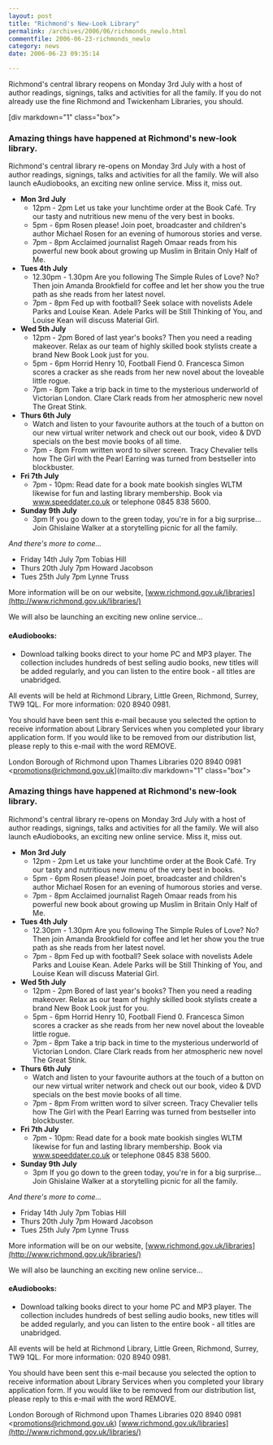 ```yaml
---
layout: post
title: "Richmond's New-Look Library"
permalink: /archives/2006/06/richmonds_newlo.html
commentfile: 2006-06-23-richmonds_newlo
category: news
date: 2006-06-23 09:35:14

---
```


Richmond's central library reopens on Monday 3rd July with a host of author readings, signings, talks and activities for all the family. If you do not already use the fine Richmond and Twickenham Libraries, you should.

[div markdown="1" class="box">
### Amazing things have happened at Richmond's new-look library.

Richmond's central library re-opens on Monday 3rd July with a host of author readings, signings, talks and activities for all the family. We will also launch eAudiobooks, an exciting new online service. Miss it, miss out.

-   **Mon 3rd July**
    -   12pm - 2pm Let us take your lunchtime order at the Book Café. Try our tasty and nutritious new menu of the very best in books.
    -   5pm - 6pm Rosen please! Join poet, broadcaster and children's author Michael Rosen for an evening of humorous stories and verse.
    -   7pm - 8pm Acclaimed journalist Rageh Omaar reads from his powerful new book about growing up Muslim in Britain Only Half of Me.
-   **Tues 4th July**
    -   12.30pm - 1.30pm Are you following The Simple Rules of Love? No? Then join Amanda Brookfield for coffee and let her show you the true path as she reads from her latest novel.
    -   7pm - 8pm Fed up with football? Seek solace with novelists Adele Parks and Louise Kean. Adele Parks will be Still Thinking of You, and Louise Kean will discuss Material Girl.
-   **Wed 5th July**
    -   12pm - 2pm Bored of last year's books? Then you need a reading makeover. Relax as our team of highly skilled book stylists create a brand New Book Look just for you.
    -   5pm - 6pm Horrid Henry 10, Football Fiend 0. Francesca Simon scores a cracker as she reads from her new novel about the loveable little rogue.
    -   7pm - 8pm Take a trip back in time to the mysterious underworld of Victorian London. Clare Clark reads from her atmospheric new novel The Great Stink.
-   **Thurs 6th July**
    -   Watch and listen to your favourite authors at the touch of a button on our new virtual writer network and check out our book, video & DVD specials on the best movie books of all time.
    -   7pm - 8pm From written word to silver screen. Tracy Chevalier tells how The Girl with the Pearl Earring was turned from bestseller into blockbuster.
-   **Fri 7th July**
    -   7pm - 10pm: Read date for a book mate bookish singles WLTM likewise for fun and lasting library membership. Book via www.speeddater.co.uk or telephone 0845 838 5600.
-   **Sunday 9th July**
    -   3pm If you go down to the green today, you're in for a big surprise... Join Ghislaine Walker at a storytelling picnic for all the family.

*And there's more to come...*

-   Friday 14th July 7pm Tobias Hill
-   Thurs 20th July 7pm Howard Jacobson
-   Tues 25th July 7pm Lynne Truss

More information will be on our website, [www.richmond.gov.uk/libraries](http://www.richmond.gov.uk/libraries/)

We will also be launching an exciting new online service...

#### eAudiobooks:

-   Download talking books direct to your home PC and MP3 player. The collection includes hundreds of best selling audio books, new titles will be added regularly, and you can listen to the entire book - all titles are unabridged.

All events will be held at Richmond Library, Little Green, Richmond, Surrey, TW9 1QL. For more information: 020 8940 0981.

You should have been sent this e-mail because you selected the option to receive information about Library Services when you completed your library application form. If you would like to be removed from our distribution list, please reply to this e-mail with the word REMOVE.

London Borough of Richmond upon Thames Libraries
020 8940 0981
<promotions@richmond.gov.uk](mailto:div markdown="1" class="box">
### Amazing things have happened at Richmond's new-look library.

Richmond's central library re-opens on Monday 3rd July with a host of author readings, signings, talks and activities for all the family. We will also launch eAudiobooks, an exciting new online service. Miss it, miss out.

-   **Mon 3rd July**
    -   12pm - 2pm Let us take your lunchtime order at the Book Café. Try our tasty and nutritious new menu of the very best in books.
    -   5pm - 6pm Rosen please! Join poet, broadcaster and children's author Michael Rosen for an evening of humorous stories and verse.
    -   7pm - 8pm Acclaimed journalist Rageh Omaar reads from his powerful new book about growing up Muslim in Britain Only Half of Me.
-   **Tues 4th July**
    -   12.30pm - 1.30pm Are you following The Simple Rules of Love? No? Then join Amanda Brookfield for coffee and let her show you the true path as she reads from her latest novel.
    -   7pm - 8pm Fed up with football? Seek solace with novelists Adele Parks and Louise Kean. Adele Parks will be Still Thinking of You, and Louise Kean will discuss Material Girl.
-   **Wed 5th July**
    -   12pm - 2pm Bored of last year's books? Then you need a reading makeover. Relax as our team of highly skilled book stylists create a brand New Book Look just for you.
    -   5pm - 6pm Horrid Henry 10, Football Fiend 0. Francesca Simon scores a cracker as she reads from her new novel about the loveable little rogue.
    -   7pm - 8pm Take a trip back in time to the mysterious underworld of Victorian London. Clare Clark reads from her atmospheric new novel The Great Stink.
-   **Thurs 6th July**
    -   Watch and listen to your favourite authors at the touch of a button on our new virtual writer network and check out our book, video & DVD specials on the best movie books of all time.
    -   7pm - 8pm From written word to silver screen. Tracy Chevalier tells how The Girl with the Pearl Earring was turned from bestseller into blockbuster.
-   **Fri 7th July**
    -   7pm - 10pm: Read date for a book mate bookish singles WLTM likewise for fun and lasting library membership. Book via www.speeddater.co.uk or telephone 0845 838 5600.
-   **Sunday 9th July**
    -   3pm If you go down to the green today, you're in for a big surprise... Join Ghislaine Walker at a storytelling picnic for all the family.

*And there's more to come...*

-   Friday 14th July 7pm Tobias Hill
-   Thurs 20th July 7pm Howard Jacobson
-   Tues 25th July 7pm Lynne Truss

More information will be on our website, [www.richmond.gov.uk/libraries](http://www.richmond.gov.uk/libraries/)

We will also be launching an exciting new online service...

#### eAudiobooks:

-   Download talking books direct to your home PC and MP3 player. The collection includes hundreds of best selling audio books, new titles will be added regularly, and you can listen to the entire book - all titles are unabridged.

All events will be held at Richmond Library, Little Green, Richmond, Surrey, TW9 1QL. For more information: 020 8940 0981.

You should have been sent this e-mail because you selected the option to receive information about Library Services when you completed your library application form. If you would like to be removed from our distribution list, please reply to this e-mail with the word REMOVE.

London Borough of Richmond upon Thames Libraries
020 8940 0981
<promotions@richmond.gov.uk)
[www.richmond.gov.uk/libraries](http://www.richmond.gov.uk/libraries/)

</div>
